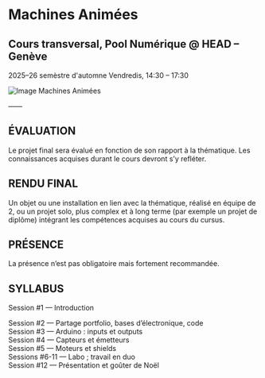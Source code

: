 # Machines Animées

## Cours transversal, Pool Numérique @ HEAD – Genève

2025–26 semèstre d'automne
Vendredis, 14:30 – 17:30

![Image Machines Animées](https://vjnks.com/media/pages/projects/latent-intimacies/a790ed6486-1758787268/latent_intimacies_red_book.jpg)

——

## ÉVALUATION

Le projet final sera évalué en fonction de son rapport à la thématique. Les connaissances acquises durant le cours devront s’y refléter.

## RENDU FINAL

Un objet ou une installation en lien avec la thématique, réalisé en équipe de 2,
ou un projet solo, plus complex et à long terme (par exemple un projet de diplôme) intégrant les compétences acquises au cours du cursus. 

## PRÉSENCE

La présence n’est pas obligatoire mais fortement recommandée.


## SYLLABUS

Session #1 — Introduction  


Session #2 — Partage portfolio, bases d’électronique, code  
Session #3 — Arduino : inputs et outputs  
Session #4 — Capteurs et émetteurs  
Session #5 — Moteurs et shields  
Sessions #6-11 — Labo ; travail en duo  
Session #12 — Présentation et goûter de Noël  

